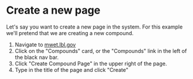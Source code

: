 # Create a new page
Let's say you want to create a new page in the system. For this example we'll pretend that we are creating a new compound.

1. Navigate to [mwet.lbl.gov](https://mwet.lbl.gov)
2. Click on the "Compounds" card, or the "Compounds" link in the left of the black nav bar.
3. Click "Create Compound Page" in the upper right of the page.
4. Type in the title of the page and click "Create"